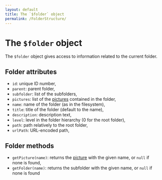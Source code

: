 ```yaml
---
layout: default
title: The `$folder` object
permalink: /FolderStructure/
---
```

# The `$folder` object

The `$folder` object gives access to information related to the current folder.

## Folder attributes

* `id`: unique ID number,
* `parent`: parent folder,
* `subfolder`: list of the subfolders,
* `pictures`: list of the [pictures](PictureStructure) contained in the folder,
* `name`: name of the folder (as in the filesystem),
* `title`: title of the folder (default to the name),
* `description`: description text,
* `level`: level in the folder hierarchy (0 for the root folder),
* `path`: path relatively to the root folder,
* `urlPath`: URL-encoded path,

## Folder methods

* `getPicture(name)`: returns the [picture](/PictureStructure/) with the given name, or `null` if none is found,
* `getFolder(name)`: returns the subfolder with the given name, or `null` if none is found
